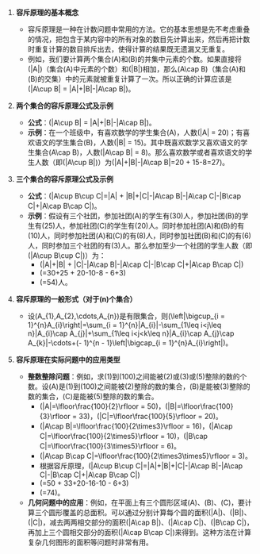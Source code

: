 1. **容斥原理的基本概念**
   - 容斥原理是一种在计数问题中常用的方法。它的基本思想是先不考虑重叠的情况，把包含于某内容中的所有对象的数目先计算出来，然后再把计数时重复计算的数目排斥出去，使得计算的结果既无遗漏又无重复。
   - 例如，我们要计算两个集合\(A\)和\(B\)的并集中元素的个数。如果直接将\(|A|\)（集合\(A\)中元素的个数）和\(|B|\)相加，那么\(A\cap B\)（集合\(A\)和\(B\)的交集）中的元素就被重复计算了一次。所以正确的计算应该是\(|A\cup B| = |A|+|B|-|A\cap B|\)。

2. **两个集合的容斥原理公式及示例**
   - **公式**：\(|A\cup B| = |A|+|B|-|A\cap B|\)。
   - **示例**：在一个班级中，有喜欢数学的学生集合\(A\)，人数\(|A| = 20\)；有喜欢语文的学生集合\(B\)，人数\(|B| = 15\)。其中既喜欢数学又喜欢语文的学生集合\(A\cap B\)，人数\(|A\cap B| = 8\)。那么喜欢数学或者喜欢语文的学生人数（即\(|A\cup B|\)）为\(|A|+|B|-|A\cap B|=20 + 15-8=27\)。

3. **三个集合的容斥原理公式及示例**
   - **公式**：\(|A\cup B\cup C|=|A| + |B|+|C|-|A\cap B|-|A\cap C|-|B\cap C|+|A\cap B\cap C|\)。
   - **示例**：假设有三个社团，参加社团\(A\)的学生有\(30\)人，参加社团\(B\)的学生有\(25\)人，参加社团\(C\)的学生有\(20\)人。同时参加社团\(A\)和\(B\)的有\(10\)人，同时参加社团\(A\)和\(C\)的有\(8\)人，同时参加社团\(B\)和\(C\)的有\(6\)人，同时参加三个社团的有\(3\)人。那么参加至少一个社团的学生人数（即\(|A\cup B\cup C|\)）为：
     - \(|A|+|B| + |C|-|A\cap B|-|A\cap C|-|B\cap C|+|A\cap B\cap C|\)
     - \(=30+25 + 20-10-8 - 6+3\)
     - \(=54\)人。

4. **容斥原理的一般形式（对于\(n\)个集合）**
   - 设\(A_{1},A_{2},\cdots,A_{n}\)是有限集合，则\(\left|\bigcup_{i = 1}^{n}A_{i}\right|=\sum_{i = 1}^{n}|A_{i}|-\sum_{1\leq i<j\leq n}|A_{i}\cap A_{j}|+\sum_{1\leq i<j<k\leq n}|A_{i}\cap A_{j}\cap A_{k}|-\cdots+(- 1)^{n - 1}\left|\bigcap_{i = 1}^{n}A_{i}\right|\)。

5. **容斥原理在实际问题中的应用类型**
   - **整数整除问题**：例如，求\(1\)到\(100\)之间能被\(2\)或\(3\)或\(5\)整除的数的个数。设\(A\)是\(1\)到\(100\)之间能被\(2\)整除的数的集合，\(B\)是能被\(3\)整除的数的集合，\(C\)是能被\(5\)整除的数的集合。
     - \(|A|=\lfloor\frac{100}{2}\rfloor = 50\)，\(|B|=\lfloor\frac{100}{3}\rfloor = 33\)，\(|C|=\lfloor\frac{100}{5}\rfloor = 20\)。
     - \(|A\cap B|=\lfloor\frac{100}{2\times3}\rfloor = 16\)，\(|A\cap C|=\lfloor\frac{100}{2\times5}\rfloor = 10\)，\(|B\cap C|=\lfloor\frac{100}{3\times5}\rfloor = 6\)。
     - \(|A\cap B\cap C|=\lfloor\frac{100}{2\times3\times5}\rfloor = 3\)。
     - 根据容斥原理，\(|A\cup B\cup C|=|A|+|B|+|C|-|A\cap B|-|A\cap C|-|B\cap C|+|A\cap B\cap C|\)
     - \(=50 + 33+20-16-10 - 6+3\)
     - \(=74\)。
   - **几何问题中的应用**：例如，在平面上有三个圆形区域\(A\)、\(B\)、\(C\)，要计算三个圆形覆盖的总面积。可以通过分别计算每个圆的面积\(|A|\)、\(|B|\)、\(|C|\)，减去两两相交部分的面积\(|A\cap B|\)、\(|A\cap C|\)、\(|B\cap C|\)，再加上三个圆相交部分的面积\(|A\cap B\cap C|\)来得到。这种方法在计算复杂几何图形的面积等问题时非常有用。